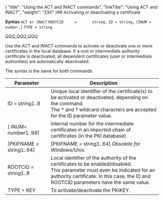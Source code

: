 {
    "title": "Using  the ACT and INACT commands",
    "linkTitle": "Using ACT and INACT",
    "weight": "230"
}## Activating or deactivating a certificate

**Syntax**
`ACT or INACT`
`ROOTCID     =       string,`
`ID = string,`
`[INUM = number,]`
`TYPE = string`

QQQ\_QQQ\_QQQ

Use the ACT and INACT commands to activate or deactivate
one or more certificates in the local database. If a root
or intermediate authority certificate is deactivated, all dependent certificates
(user or intermediate authorities) are automatically deactivated.

The syntax is the same for both commands.


| Parameter  | Description  |
| --- | --- |
| ID = string1..8 | Unique local identifier of the certificate(s) to be activated or deactivated, depending on the command.<br/> The * and ? wildcard characters are accepted for the ID parameter value. |
| [ INUM= number1..99]  | Internal number for the intermediate certificates in an imported chain of certificates (in the PKI database). |
| [PKIFNAME = string1..64]  | [PKIFNAME = string1..64] *Obsolete for Windows/Unix.*  |
| ROOTCID = string1..8 | Local identifier of the authority of the certificates to be enabled/disabled.<br/> This parameter must even be indicated for an authority certificate. In this case, the ID and ROOTCID parameters have the same value. |
| TYPE = KEY  | To activate/deactivate the PKIKEY.  |

